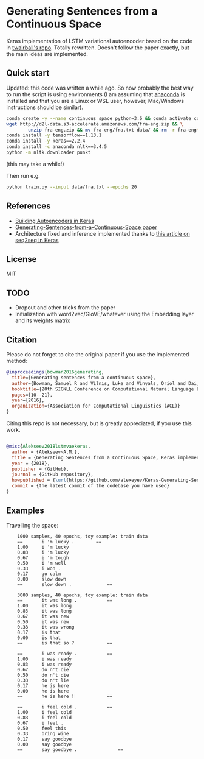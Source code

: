 # Generating Sentences from a Continuous Space

Keras implementation of LSTM variational autoencoder based on the code 
in [twairball's repo](https://github.com/twairball/keras_lstm_vae). Totally rewritten. Doesn't follow the paper exactly,
but the main ideas are implemented.

## Quick start

Updated: this code was written a while ago. So now probably the best way to run the script is using environments 
(I am assuming that [anaconda](https://www.anaconda.com/products/distribution/) is installed and that you are 
a Linux or WSL user, however, Mac/Windows instructions should be similar).

```bash
conda create -y --name continuous_space python=3.6 && conda activate continuous_space
wget http://d2l-data.s3-accelerate.amazonaws.com/fra-eng.zip && \
        unzip fra-eng.zip && mv fra-eng/fra.txt data/ && rm -r fra-eng* 
conda install -y tensorflow==1.13.1
conda install -y keras==2.2.4
conda install -c anaconda nltk==3.4.5
python -m nltk.downloader punkt
```
(this may take a while!)

Then run e.g.
```bash
python train.py --input data/fra.txt --epochs 20
```

## References
   * [Building Autoencoders in Keras](https://blog.keras.io/building-autoencoders-in-keras.html)
   * [Generating-Sentences-from-a-Continuous-Space paper](https://arxiv.org/abs/1511.06349)
   * Architecture fixed and inference implemented thanks to [this article on seq2seq in Keras](https://blog.keras.io/a-ten-minute-introduction-to-sequence-to-sequence-learning-in-keras.html)
 
## License
MIT

## TODO
   * Dropout and other tricks from the paper
   * Initialization with word2vec/GloVE/whatever using the Embedding layer and its weights matrix
 
## Citation

Please do not forget to cite the original paper if you use the implemented method:

```bibtex
@inproceedings{bowman2016generating,
  title={Generating sentences from a continuous space},
  author={Bowman, Samuel R and Vilnis, Luke and Vinyals, Oriol and Dai, Andrew M and Jozefowicz, Rafal and Bengio, Samy},
  booktitle={20th SIGNLL Conference on Computational Natural Language Learning, CoNLL 2016},
  pages={10--21},
  year={2016},
  organization={Association for Computational Linguistics (ACL)}
}
```

Citing this repo is not necessary, but is greatly appreciated, if you use this work.
```bibtex

@misc{Alekseev2018lstmvaekeras,
  author = {Alekseev~A.M.},
  title = {Generating Sentences from a Continuous Space, Keras implementation.},
  year = {2018},
  publisher = {GitHub},
  journal = {GitHub repository},
  howpublished = {\url{https://github.com/alexeyev/Keras-Generating-Sentences-from-a-Continuous-Space}},
  commit = {the latest commit of the codebase you have used}
}

```
## Examples

Travelling the space: 

```
    1000 samples, 40 epochs, toy example: train data
    ==  	 i 'm lucky . 	 	 ==
    1.00	 i 'm lucky 
    0.83	 i 'm lucky 
    0.67	 i 'm tough 
    0.50	 i 'm well 
    0.33	 i won . 
    0.17	 go calm 
    0.00	 slow down 
    ==  	 slow down . 	 	 	 ==
    
    3000 samples, 40 epochs, toy example: train data
    ==  	 it was long . 	 	 	 ==
    1.00	 it was long 
    0.83	 it was long 
    0.67	 it was new 
    0.50	 it was new 
    0.33	 it was wrong 
    0.17	 is that 
    0.00	 is that 
    ==  	 is that so ? 	 	 	 ==
    
    ==  	 i was ready . 	 	 	 ==
    1.00	 i was ready 
    0.83	 i was ready 
    0.67	 do n't die 
    0.50	 do n't die 
    0.33	 do n't lie 
    0.17	 he is here 
    0.00	 he is here 
    ==  	 he is here ! 	 	 	 ==
    
    ==  	 i feel cold . 	 	 	 ==
    1.00	 i feel cold 
    0.83	 i feel cold 
    0.67	 i feel . 
    0.50	 feel this 
    0.33	 bring wine 
    0.17	 say goodbye 
    0.00	 say goodbye 
    ==  	 say goodbye . 	 	 	 	 ==
```

